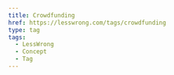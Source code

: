 ```yaml
---
title: Crowdfunding
href: https://lesswrong.com/tags/crowdfunding
type: tag
tags:
  - LessWrong
  - Concept
  - Tag
---
```


